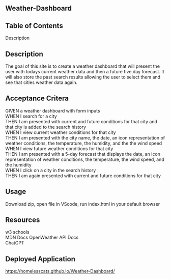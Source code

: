 ## Weather-Dashboard

## Table of Contents
Description 

## Description 

The goal of this site is to create a weather dashboard that will present the user with todays current weather data and then a future five day forecast. It will also store the past search results allowing the user to select them and see that cities weather data again.  


## Acceptance Critera 

GIVEN a weather dashboard with form inputs  
WHEN I search for a city  
THEN I am presented with current and future conditions for that city and that city is added to the search history  
WHEN I view current weather conditions for that city  
THEN I am presented with the city name, the date, an icon representation of weather conditions, the temperature, the humidity, and the the wind speed  
WHEN I view future weather conditions for that city  
THEN I am presented with a 5-day forecast that displays the date, an icon representation of weather conditions, the temperature, the wind speed, and the humidity  
WHEN I click on a city in the search history  
THEN I am again presented with current and future conditions for that city  

##  Usage 
Download zip, open file in VScode,  run index.html in your default browser 

## Resources 
w3 schools  
MDN Docs
OpenWeather API Docs  
ChatGPT

## Deployed Application 
 https://homelesscats.github.io/Weather-Dashboard/





